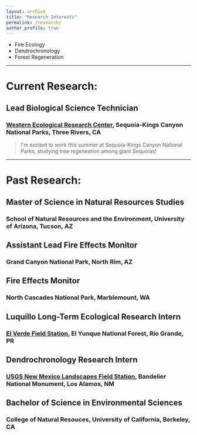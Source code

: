 ```yaml
---
layout: archive
title: "Research Interests"
permalink: /research/
author_profile: true
---
```


- Fire Ecology
- Dendrochronology
- Forest Regeneration

-----

# Current Research:

## Lead Biological Science Technician
### [Western Ecological Research Center](https://www.usgs.gov/centers/werc), Sequoia-Kings Canyon National Parks, Three Rivers, CA

> I'm excited to work this summer at Sequoia-Kings Canyon National Parks, studying tree regeneation among giant Sequoias!

-----

# Past Research:

## Master of Science in Natural Resources Studies
### School of Natural Resources and the Environment, University of Arizona, Tucson, AZ


## Assistant Lead Fire Effects Monitor
### Grand Canyon National Park, North Rim, AZ


## Fire Effects Monitor
### North Cascades National Park, Marblemount, WA


## Luquillo Long-Term Ecological Research Intern
### [El Verde Field Station](https://natsci.uprrp.edu/biology/research-2/facilities-and-resources/el-verde-field-station/), El Yunque National Forest, Río Grande, PR


## Dendrochronology Research Intern
### [USGS New Mexico Landscapes Field Station](https://www.usgs.gov/centers/fort-collins-science-center/science/new-mexico-landscapes-field-station), Bandelier National Monument, Los Alamos, NM


## Bachelor of Science in Environmental Sciences
### College of Natural Resouces, University of California, Berkeley, CA
